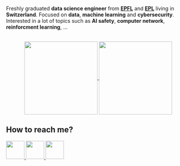 <!--
![](https://img.shields.io/github/followers/romaingrx?label=Follow)
[![](https://img.shields.io/badge/download-cv-purple.svg)](https://github.com/romaingrx/curriculum-vitae/raw/master/singlepage/main.pdf)
![Profile View Counter](https://komarev.com/ghpvc/?username=romaingrx)
-->

Freshly graduated **data science engineer** from **[EPFL](https://www.epfl.ch)** and **[EPL](https://uclouvain.be/en/faculties/epl)** living in **Switzerland**. Focused on **data**, **machine learning** and **cybersecurity**. Interested in a lot of topics such as **AI safety**, **computer network**, **reinforcment learning**, ... 
 
<br>
<div align=center id="wrap">
    <a href="https://yewtu.be/watch?v=dQw4w9WgXcQ">
      <img height=200 align="center" src="https://github-readme-stats.vercel.app/api/top-langs/?username=romaingrx&hide=jupyter%20notebook,HTML&langs_count=10&layout=compact&theme=tokyonight&custom_title=romaingrx%27s%20GitHub%20languages" />
    </a>
    <a href="https://yewtu.be/watch?v=dQw4w9WgXcQ">
      <img height=200 align="center" src="https://github-readme-stats.vercel.app/api?username=romaingrx&show_icons=true&theme=tokyonight&custom_title=romaingrx%27s%20GitHub%20stats" />
    </a>
</div>

## How to reach me?
<div id="contacts_container">
    <a href="https://t.me/romaingrx" target="_blank">
        <img width="50" height="50" src="https://telegram.org/img/website_icon.svg?4="/>
    </a>
    <a href="https://romaingraux.xyz/tel" target="_blank">
        <img height="50" src="https://icons.duckduckgo.com/ip1/signal.org.ico"/>
    </a>
    <a href="https://romaingraux.xyz/mailto">
        <img height="50" src="https://icons.duckduckgo.com/ip1/protonmail.com.ico"/>
    </a>
</div>
